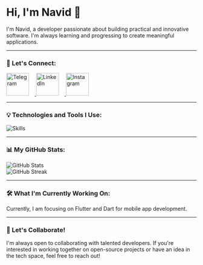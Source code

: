 # Hi, I'm Navid 👋

I'm Navid, a developer passionate about building practical and innovative software. I'm always learning and progressing to create meaningful applications.

---

### 💬 **Let's Connect**:

<p align="left">
  <a href="https://t.me/Na7iDd" target="_blank">
    <img src="https://img.icons8.com/color/80/000000/telegram-app.png" alt="Telegram" width="60" height="60" style="margin-right:15px;"/>
  </a>
  <a href="https://linkedin.com/in/navidafzali" target="_blank">
    <img src="https://img.icons8.com/color/80/000000/linkedin.png" alt="LinkedIn" width="60" height="60" style="margin-right:15px;"/>
  </a>
  <a href="https://instagram.com/na7id_afzali" target="_blank">
    <img src="https://img.icons8.com/fluency/80/000000/instagram-new.png" alt="Instagram" width="60" height="60"/>
  </a>
</p>

---

### 💡 Technologies and Tools I Use:

<p align="left">
  <img src="https://skillicons.dev/icons?i=dart,flutter,python,git,github" alt="Skills">
</p>

---

### 📊 My GitHub Stats:

<p align="left">
  <img src="https://github-readme-stats.vercel.app/api?username=7Na7iD7&show_icons=true&theme=radical&hide_title=true&count_private=true" alt="GitHub Stats">
  <br>
  <img src="https://github-readme-streak-stats.herokuapp.com/?user=7Na7iD7&theme=radical" alt="GitHub Streak">
</p>

---

### 🛠️ What I'm Currently Working On:

Currently, I am focusing on Flutter and Dart for mobile app development.

---

### 🚀 Let's Collaborate!

I'm always open to collaborating with talented developers. If you're interested in working together on open-source projects or have an idea in the tech space, feel free to reach out!
